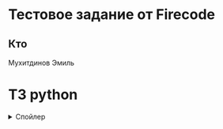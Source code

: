 # Тестовое задание от Firecode

## Кто
Мухитдинов Эмиль

# ТЗ python

<details>
  <summary>Спойлер</summary>
  
  **Цель:** Реализовать сервис, который принимает и отвечает на HTTP запросы.

  ### Функциональность:

  1. В случае успешной обработки сервис должен отвечать статусом 200, в случае любой ошибки — статус 400.
  2. Сохранение всех объектов в базе данных.
  3. Запросы
      1. **GET** ``/city/`` — получение всех городов из базы;
      2. **GET** ``/city/<city_id>/street/`` — получение всех улиц города; (city_id — идентификатор города)
      3. **POST** ``/shop/`` — создание магазина; Данный метод получает json cобъектом магазина, в ответ возвращает id созданной записи.
      4. **GET** ``/shop/?street=&city=&open=0/1`` — получение списка магазинов;
          1. Метод принимает параметры для фильтрации. Параметры необязательны. 
            В случае отсутствия параметров выводятся всемагазины, если хоть один параметр есть , то по нему выполняется фильтрация.
          2. Важно!: в объекте каждого магазина выводится название города и улицы, а не id записей.
          3. Параметр open: 0 - закрыт, 1 - открыт. Данный статус определяется исходя из параметров «Время открытия», «Время закрытия» и текущего времени сервера.

  ### Объекты:  
  
  - Магазин:
      - Название
      - Город
      - Улица
      - Дом
      - Время открытия
      - Время закрытия
  - Город:
      - Название
  - Улица:
      - Название
      - Город
  
  !! Замечание: поле id у объектов не указаны, но подразумевается что они есть.
  
  !! Важно: Выстроить связи между таблицами в базе данных.

  ### Инструменты:
  - Фреймворк для обработки http запросов Django + Django Rest Framework
  - Реляционная БД (PostgreSQL - предпочтительно, MySQL и тд)
  - Запросы в базу данных через ORM (ORM на выбор).
  
</details>
  
 
